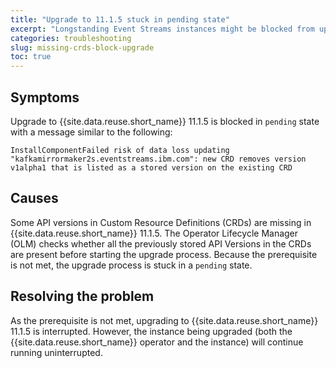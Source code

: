 ```yaml
---
title: "Upgrade to 11.1.5 stuck in pending state"
excerpt: "Longstanding Event Streams instances might be blocked from upgrading to 11.1.5 due to missing CRDs"
categories: troubleshooting
slug: missing-crds-block-upgrade
toc: true
---
```


## Symptoms

Upgrade to {{site.data.reuse.short_name}} 11.1.5 is blocked in `pending` state with a message similar to the following:

```
InstallComponentFailed risk of data loss updating "kafkamirrormaker2s.eventstreams.ibm.com": new CRD removes version v1alpha1 that is listed as a stored version on the existing CRD
```

## Causes

Some API versions in Custom Resource Definitions (CRDs) are missing in {{site.data.reuse.short_name}} 11.1.5. The Operator Lifecycle Manager (OLM) checks whether all the previously stored API Versions in the CRDs are present before starting the upgrade process. Because the prerequisite is not met, the upgrade process is stuck in a `pending` state.

## Resolving the problem

As the prerequisite is not met, upgrading to {{site.data.reuse.short_name}} 11.1.5 is interrupted. However, the instance being upgraded (both the {{site.data.reuse.short_name}} operator and the instance) will continue running uninterrupted.
